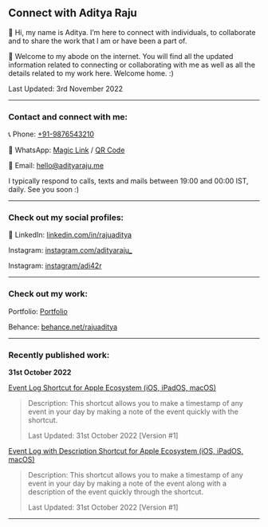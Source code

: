 ## Connect with Aditya Raju
👤 Hi, my name is Aditya. I’m here to connect with individuals, to collaborate and to share the work that I am or have been a part of.

📃 Welcome to my abode on the internet. You will find all the updated information related to connecting or collaborating with me as well as all the details related to my work here. Welcome home. :)

Last Updated: 3rd November 2022

- - -

### Contact and connect with me:

📞 Phone: [+91-9876543210](tel:+919876543210)

💬 WhatsApp: [Magic Link](https://wa.me/qr/NGPNCXQF276OL1) / [QR Code](https://user-images.githubusercontent.com/101379574/198308796-695b71e7-08aa-4238-b42e-75d166fa6dcc.jpeg)

📧 Email: [hello@adityaraju.me](mailto:hello@adityaraju.me)

I typically respond to calls, texts and mails between 19:00 and 00:00 IST, daily.
See you soon :)

- - -

### Check out my social profiles:

🤝 LinkedIn: [linkedin.com/in/rajuaditya](https://www.linkedin.com/in/rajuaditya)

Instagram: [instagram.com/adityaraju_](https://www.instagram.com/adityaraju_)

Instagram: [instagram/adi42r](https://www.instagram.com/adi42r)

- - - 

### Check out my work:

Portfolio: [Portfolio](#)

Behance: [behance.net/rajuaditya](https://www.behance.net/rajuaditya)

- - -

### Recently published work:

**31st October 2022**

[Event Log Shortcut for Apple Ecosystem (iOS, iPadOS, macOS)](https://www.icloud.com/shortcuts/4a3a3a0e7e294b03a3ae1d695ff4a5a0)

>Description: This shortcut allows you to make a timestamp of any event in your day by making a note of the event quickly with the shortcut.
>
>Last Updated: 31st October 2022 [Version #1]

[Event Log with Description Shortcut for Apple Ecosystem (iOS, iPadOS, macOS)](https://www.icloud.com/shortcuts/394c2d79aad445d8a09750b63cec5cc5)

>Description: This shortcut allows you to make a timestamp of any event in your day by making a note of the event along with a description of the event quickly through the shortcut.
>
>Last Updated: 31st October 2022 [Version #1]

- - - 
